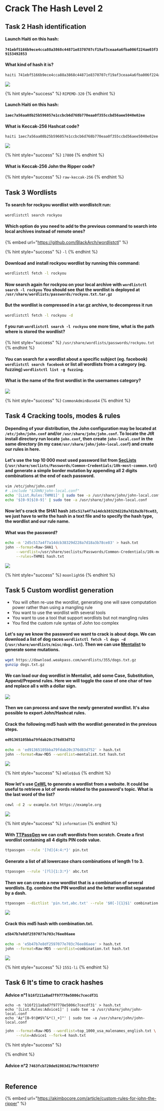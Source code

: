 # Crack The Hash Level 2

## Task 2 Hash identification

#### Launch Haiti on this hash:

#### `741ebf5166b9ece4cca88a3868c44871e8370707cf19af3ceaa4a6fba006f224ae03f39153492853`&#x20;

#### What kind of hash it is?

```bash
haiti 741ebf5166b9ece4cca88a3868c44871e8370707cf19af3ceaa4a6fba006f224ae03f39153492853
```

![](<../../.gitbook/assets/Screenshot from 2022-04-04 06-37-54.png>)

{% hint style="success" %}
`RIPEMD-320`
{% endhint %}

#### Launch Haiti on this hash:

#### `1aec7a56aa08b25b596057e1ccbcb6d768b770eaa0f355ccbd56aee5040e02ee`

#### What is Keccak-256 Hashcat code?

```bash
haiti 1aec7a56aa08b25b596057e1ccbcb6d768b770eaa0f355ccbd56aee5040e02ee
```

![](<../../.gitbook/assets/Screenshot from 2022-04-04 06-39-02.png>)

{% hint style="success" %}
`17800`
{% endhint %}

#### What is Keccak-256 John the Ripper code?

{% hint style="success" %}
`raw-keccak-256`
{% endhint %}

## Task 3 Wordlists

#### To search for rockyou wordlist with wordlistclt run:

```bash
wordlistctl search rockyou
```

#### Which option do you need to add to the previous command to search into local archives instead of remote ones?

{% embed url="https://github.com/BlackArch/wordlistctl" %}

{% hint style="success" %}
`-l`
{% endhint %}

#### Download and install rockyou wordlist by running this command:&#x20;

```bash
wordlistctl fetch -l rockyou
```

#### Now search again for rockyou on your local archive with `wordlistctl search -l rockyou` You should see that the wordlist is deployed at `/usr/share/wordlists/passwords/rockyou.txt.tar.gz`

#### But the wordlist is compressed in a tar.gz archive, to decompress it run&#x20;

```bash
wordlistctl fetch -l rockyou -d
```

#### f you run `wordlistctl search -l rockyou` one more time, what is the path where is stored the wordlist?

{% hint style="success" %}
`/usr/share/wordlists/passwords/rockyou.txt`
{% endhint %}

#### You can search for a wordlist about a specific subject (eg. facebook) `wordlistctl search facebook` or list all wordlists from a category (eg. fuzzing) `wordlistctl list -g fuzzing`.

#### What is the name of the first wordlist in the usernames category?

![](<../../.gitbook/assets/Screenshot from 2022-04-04 07-03-30.png>)

{% hint style="success" %}
`CommonAdminBase64`
{% endhint %}

## Task 4 Cracking tools, modes & rules

#### Depending of your distribution, the John configuration may be located at `/etc/john/john.conf` and/or `/usr/share/john/john.conf`. To locate the JtR install directory run locate `john.conf`, then create `john-local.conf` in the same directory (in my case`/usr/share/john/john-local.conf`) and create our rules in here.

#### Let's use the top 10 000 most used password list from [SecLists](https://github.com/danielmiessler/SecLists#install) (`/usr/share/seclists/Passwords/Common-Credentials/10k-most-common.txt`) and generate a simple border mutation by appending all 2 digits combinations at the end of each password.

```bash
vim /etc/john/john.conf
# .include "$JOHN/john-local.conf"
echo '[List.Rules:THM01]' | sudo tee -a /usr/share/john/john-local.conf
echo '$[0-9]$[0-9]' | sudo tee -a /usr/share/john/john-local.conf
```

#### Now let's crack the SHA1 hash `2d5c517a4f7a14dcb38329d228a7d18a3b78ce83`, we just have to write the hash in a text file and to specify the hash type, the wordlist and our rule name.&#x20;

#### What was the password?

```bash
echo -n '2d5c517a4f7a14dcb38329d228a7d18a3b78ce83' > hash.txt
john --format=Raw-SHA1 \
     --wordlist=/usr/share/seclists/Passwords/Common-Credentials/10k-most-common.txt \
     --rules=THM01 hash.txt
```

![](<../../.gitbook/assets/Screenshot from 2022-04-04 07-21-04.png>)

{% hint style="success" %}
`moonligh56`
{% endhint %}

## Task 5 Custom wordlist generation

* You will often re-use the wordlist, generating one will save computation power rather than using a mangling rule
* You want to use the wordlist with several tools
* You want to use a tool that support wordlists but not mangling rules
* You find the custom rule syntax of John too complex

#### Let's say we know the password we want to crack is about dogs. We can download a list of dog races `wordlistctl fetch -l dogs -d` (`/usr/share/wordlists/misc/dogs.txt`). Then we can use [Mentalist](https://github.com/sc0tfree/mentalist) to generate some mutations.

```bash
wget https://download.weakpass.com/wordlists/355/dogs.txt.gz
gunzip dogs.txt.gz
```

#### We can load our dog wordlist in Mentalist, add some Case, Substitution, Append/Prepend rules. Here we will toggle the case of one char of two and replace all s with a dollar sign.

![](<../../.gitbook/assets/Screenshot from 2022-04-04 09-33-33.png>)

#### Then we can process and save the newly generated wordlist. It's also possible to export John/Hashcat rules.

#### Crack the following md5 hash with the wordlist generated in the previous steps.

#### `ed91365105bba79fdab20c376d83d752`

```bash
echo -n 'ed91365105bba79fdab20c376d83d752' > hash.txt
john --format=Raw-MD5 --wordlist=mentalist.txt hash.txt
```

![](<../../.gitbook/assets/Screenshot from 2022-04-04 09-37-08.png>)

{% hint style="success" %}
`mOlo$$u$`
{% endhint %}

#### Now let's use [CeWL](https://github.com/digininja/CeWL) to generate a wordlist from a website. It could be useful to retrieve a lot of words related to the password's topic. What is the last word of the list?

```bash
cewl -d 2 -w example.txt https://example.org
```

![](<../../.gitbook/assets/Screenshot from 2022-04-04 09-42-02.png>)

{% hint style="success" %}
`information`
{% endhint %}

#### With [TTPassGen](https://github.com/tp7309/TTPassGen) we can craft wordlists from scratch. Create a first wordlist containing all 4 digits PIN code value.

```bash
ttpassgen --rule '[?d]{4:4:*}' pin.txt
```

#### Generate a list of all lowercase chars combinations of length 1 to 3.

```bash
ttpassgen --rule '[?l]{1:3:*}' abc.txt
```

#### Then we can create a new wordlist that is a combination of several wordlists. Eg. combine the PIN wordlist and the letter wordlist separated by a dash.

```bash
ttpassgen --dictlist 'pin.txt,abc.txt' --rule '$0[-]{1}$1' combination.txt
```

![](<../../.gitbook/assets/Screenshot from 2022-04-04 09-51-29.png>)

#### Crack this md5 hash with combination.txt.

#### `e5b47b7e8df2597077e703c76ee86aee`

```bash
echo -n 'e5b47b7e8df2597077e703c76ee86aee' > hash.txt
john --format=Raw-MD5 --wordlist=combination.txt hash.txt
```

![](<../../.gitbook/assets/Screenshot from 2022-04-04 09-51-56.png>)

{% hint style="success" %}
`1551-li`
{% endhint %}

## Task 6 It's time to crack hashes

#### Advice n°1 `b16f211a8ad7f97778e5006c7cecdf31`

```
echo -n 'b16f211a8ad7f97778e5006c7cecdf31' > hash.txt
echo '[List.Rules:Advice1]' | sudo tee -a /usr/share/john/john-local.conf
echo 'Az"[0–9!@#$%^&*()_+]"' | sudo tee -a /usr/share/john/john-local.conf
```

```bash
john --format=Raw-MD5 --wordlist=top_1000_usa_malenames_english.txt \
     --rule=Advice1 --fork=4 hash.txt
```

{% hint style="success" %}

{% endhint %}

#### Advice n°2 `7463fcb720de92803d179e7f83070f97`

```bash
```

## Reference

{% embed url="https://akimbocore.com/article/custom-rules-for-john-the-ripper" %}
